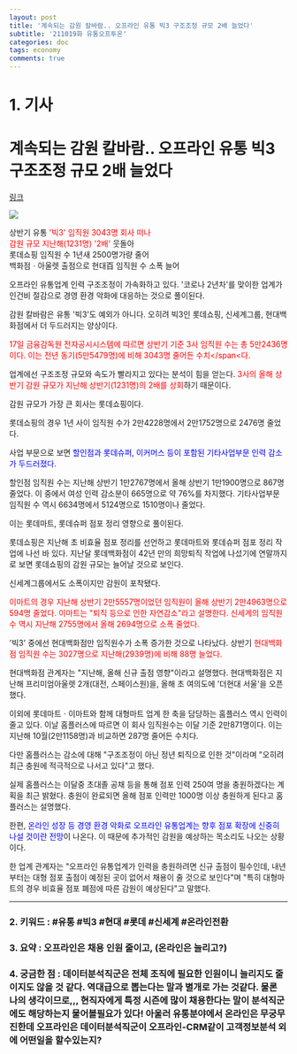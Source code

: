 ```yaml
---
layout: post
title: '계속되는 감원 칼바람.. 오프라인 유통 빅3 구조조정 규모 2배 늘었다'
subtitle: '211019화 유통오프투온'
categories: doc
tags: economy
comments: true
---
```

# 1. 기사

계속되는 감원 칼바람.. 오프라인 유통 빅3 구조조정 규모 2배 늘었다
==========
[링크](https://www.etoday.co.kr/news/view/2069452)

<img src="/assets/img/211019Tue_retail.png">

상반기 유통 <span style="color:red">'빅3' 임직원 3043명 회사 떠나   
감원 규모 지난해(1231명) '2배'</span> 웃돌아   
롯데쇼핑 임직원 수 1년새 2500명가량 줄어   
백화점ㆍ아울렛 출점으로 현대百 임직원 수 소폭 늘어   

오프라인 유통업계 인력 구조조정이 가속화하고 있다. '코로나 2년차'를 맞이한 업계가 인건비 절감으로 경영 환경 악화에 대응하는 것으로 풀이된다.   

감원 칼바람은 유통 '빅3'도 예외가 아니다. 오히려 빅3인 롯데쇼핑, 신세계그룹, 현대백화점에서 더 두드러지는 양상이다.   

<span style="color:red">17일 금융감독원 전자공시시스템에 따르면 상반기 기준 3사 임직원 수는 총 5만2436명이다. 이는 전년 동기(5만5479명)에 비해 3043명 줄어든 수치</span<다.   

업계에선 구조조정 규모와 속도가 빨라지고 있다는 분석이 힘을 얻는다. <span style="color:red">3사의 올해 상반기 감원 규모가 지난해 상반기(1231명)의 2배를 상회</span>하기 때문이다.   

감원 규모가 가장 큰 회사는 롯데쇼핑이다.   

롯데쇼핑의 경우 1년 사이 임직원 수가 2만4228명에서 2만1752명으로 2476명 줄었다.   

사업 부문으로 보면 <span style="color:blue">할인점과 롯데슈퍼, 이커머스 등이 포함된 기타사업부문 인력 감소가 두드러졌다.</span>   

할인점 임직원 수는 지난해 상반기 1만2767명에서 올해 상반기 1만1900명으로 867명 줄었다. 이 중에서 여성 인력 감소분이 665명으로 약 76%를 차지했다. 기타사업부문 임직원 수 역시 6634명에서 5124명으로 1510명이나 줄었다.   

이는 롯데마트, 롯데슈퍼 점포 정리 영향으로 풀이된다.   

롯데쇼핑은 지난해 초 비효율 점포 정리를 선언하고 롯데마트와 롯데슈퍼 점포 정리 작업에 나선 바 있다. 지난달 롯데백화점이 42년 만의 희망퇴직 작업에 나섰기에 연말까지로 보면 롯데쇼핑의 감원 규모는 늘어날 것으로 보인다.   

신세계그룹에서도 소폭이지만 감원이 포착됐다.   

<span style="color:red">이마트의 경우 지난해 상반기 2만5557명이었던 임직원이 올해 상반기 2만4963명으로 594명 줄었다. 이마트는 "퇴직 등으로 인한 자연감소"라고 설명한다. 신세계의 임직원 수 역시 지난해 2755명에서 올해 2694명으로 소폭 줄었다.</span>   

'빅3' 중에선 현대백화점만 임직원수가 소폭 증가한 것으로 나타났다. 상반기 <span style="color:red">현대백화점 임직원 수는 3027명으로 지난해(2939명)에 비해 88명 늘었다.</span>   

현대백화점 관계자는 "지난해, 올해 신규 출점 영향"이라고 설명했다. 현대백화점은 지난해 프리미엄아울렛 2개(대전, 스페이스원)을, 올해 초 여의도에 '더현대 서울'을 오픈했다.   

이외에 롯데마트ㆍ이마트와 함께 대형마트 업계 한 축을 담당하는 홈플러스 역시 인력이 줄고 있다. 이날 홈플러스에 따르면 이 회사 임직원수는 이달 기준 2만871명이다. 이는 지난해 10월(2만1158명)과 비교하면 287명 줄어든 수치다.   

다만 홈플러스는 감소에 대해 "구조조정이 아닌 정년 퇴직으로 인한 것"이라며 "오히려 최근 충원에 적극적으로 나서고 있다"고 했다.   

실제 홈플러스는 이달중 초대졸 공채 등을 통해 점포 인력 250여 명을 충원하겠다는 계획을 최근 밝혔다. 충원이 완료되면 올해 점포 인력만 1000명 이상 충원하게 된다고 홈플러스는 설명했다.   

한편, <span style="color:blue">온라인 성장 등 경영 환경 악화로 오프라인 유통업계는 향후 점포 확장에 신중히 나설 것이란 전망</span>이 나온다. 이 때문에 추가적인 감원을 예상하는 목소리도 나오는 상황이다.   

한 업계 관계자는 "오프라인 유통업계가 인력을 충원하려면 신규 출점이 필수인데, 내년부터는 대형 점포 출점이 예정된 곳이 없어서 채용이 줄 것으로 보인다"며 "특히 대형마트의 경우 비효율 점포 폐점에 따른 감원이 예상된다"고 말했다.   

* * *

### 2. 키워드 : \#유통 \#빅3 \#현대 \#롯데 \#신세계 \#온라인전환
### 3. 요약 : 오프라인은 채용 인원 줄이고, (온라인은 늘리고?)
### 4. 궁금한 점 : 데이터분석직군은 전체 조직에 필요한 인원이니 늘리지도 줄이지도 않을 것 같다. 역대급으로 뽑는다는 말과 별개로 가는 것같다. 물론 나의 생각이므로,,, 현직자에게 특정 시즌에 많이 채용한다는 말이 분석직군에도 해당하는지 물어볼필요가 있다! 아울러 유통분야에서 온라인은 무궁무진한데 오프라인은 데이터분석직군이 오프라인-CRM같이 고객정보분석 외에 어떤일을 할수있는지?
